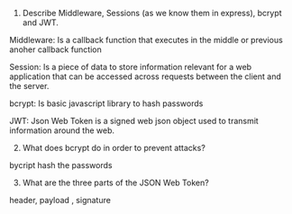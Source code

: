 <!-- Answers to the Short Answer Essay Questions go here -->

1.  Describe Middleware, Sessions (as we know them in express), bcrypt and JWT.

  Middleware: Is a callback function that executes in the middle or previous anoher callback function

  Session: Is a piece of data to store information relevant for a web application that can be accessed across requests between the client and the server.

  bcrypt: Is basic javascript library to hash passwords

  JWT: Json Web Token is a signed web json object used to transmit information around the web.

2.  What does bcrypt do in order to prevent attacks?

  bycript hash the passwords

3.  What are the three parts of the JSON Web Token?

header, payload , signature
